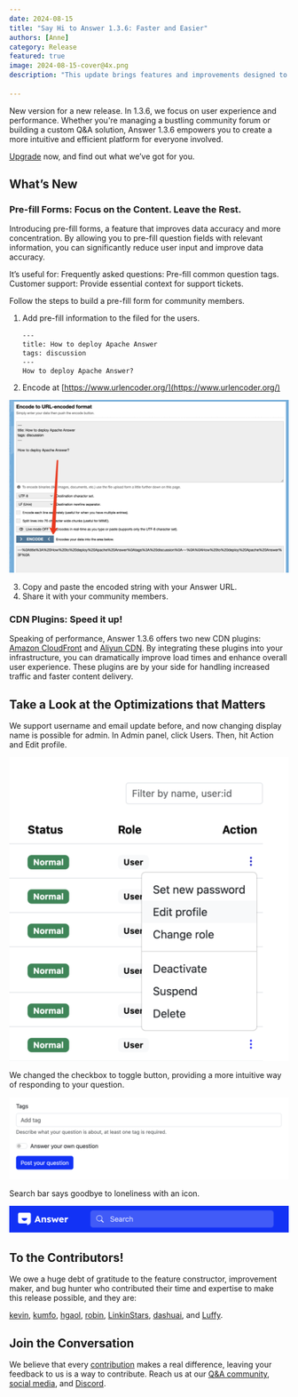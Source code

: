 ```yaml
---
date: 2024-08-15
title: "Say Hi to Answer 1.3.6: Faster and Easier"
authors: [Anne]
category: Release
featured: true
image: 2024-08-15-cover@4x.png
description: "This update brings features and improvements designed to enhance both user experience and loading speed."

---
```


New version for a new release. In 1.3.6, we focus on user experience and performance. Whether you're managing a bustling community forum or building a custom Q&A solution, Answer 1.3.6 empowers you to create a more intuitive and efficient platform for everyone involved. 

[Upgrade](https://answer.apache.org/docs/upgrade) now, and find out what we’ve got for you.

## What’s New

### Pre-fill Forms: Focus on the Content. Leave the Rest. 
Introducing pre-fill forms, a feature that improves data accuracy and more concentration. By allowing you to pre-fill question fields with relevant information, you can significantly reduce user input and improve data accuracy. 

It’s useful for:
Frequently asked questions: Pre-fill common question tags.
Customer support: Provide essential context for support tickets.

Follow the steps to build a pre-fill form for community members.
1. Add pre-fill information to the filed for the users. 

	```
    ---
	title: How to deploy Apache Answer
	tags: discussion
	---
	How to deploy Apache Answer?
    ```

2. Encode at [https://www.urlencoder.org/](https://www.urlencoder.org/)  

![Encode](Encode.jpeg)

3. Copy and paste the encoded string with your Answer URL.
4. Share it with your community members.

### CDN Plugins: Speed it up!
Speaking of performance, Answer 1.3.6 offers two new CDN plugins: [Amazon CloudFront](https://github.com/apache/incubator-answer-plugins/tree/main/cdn-s3) and [Aliyun CDN](https://github.com/apache/incubator-answer-plugins/tree/main/cdn-aliyun). By integrating these plugins into your infrastructure, you can dramatically improve load times and enhance overall user experience. These plugins are by your side for handling increased traffic and faster content delivery.

## Take a Look at the Optimizations that Matters
We support username and email update before, and now changing display name is possible for admin. In Admin panel, click Users. Then, hit Action and Edit profile.  

![Edit Display Name](Edit%20Display%20Name.png)

We changed the checkbox to toggle button, providing a more intuitive way of responding to your question. 

![Toggle Button](Toggle.png)

Search bar says goodbye to loneliness with an icon.

![Search Icon](Search%20Icon.png)

## To the Contributors!
We owe a huge debt of gratitude to the feature constructor, improvement maker, and bug hunter who contributed their time and expertise to make this release possible, and they are:

[kevin](https://github.com/kevingil), [kumfo](https://github.com/kumfo), [hgaol](https://github.com/hgaol), [robin](https://github.com/robinv8), [LinkinStars](https://github.com/LinkinStars), [dashuai](https://github.com/shuashuai), and [Luffy](https://github.com/sy-records). 

## Join the Conversation
We believe that every [contribution](https://answer.apache.org/community/contributing#get-involved) makes a real difference, leaving your feedback to us is a way to contribute. Reach us at our [Q&A community](https://meta.answer.dev/), [social media](https://x.com/AnswerDev), and [Discord](https://discord.gg/a6PZZbfnFx).
